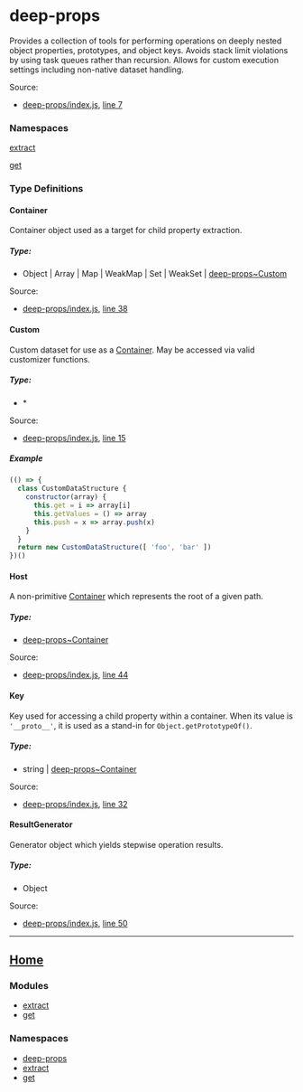 # deep-props

Provides a collection of tools for performing operations on deeply nested object properties, prototypes, and object keys. Avoids stack limit violations by using task queues rather than recursion. Allows for custom execution settings including non-native dataset handling.

Source:

*   [deep-props/index.js](https://github.com/jpcx/deep-props/blob/0.2.0/index.js), [line 7](https://github.com/jpcx/deep-props/blob/0.2.0/index.js#L7)

### Namespaces

[extract](https://github.com/jpcx/deep-props.extract/blob/0.1.1/docs/global.md)

[get](https://github.com/jpcx/deep-props.get/blob/0.1.0/docs/global.md)

### Type Definitions

<a name="~Container"></a>
#### Container

Container object used as a target for child property extraction.

##### Type:

*   Object | Array | Map | WeakMap | Set | WeakSet | [deep-props~Custom](https://github.com/jpcx/deep-props/blob/0.2.0/docs/global.md#~Custom)

Source:

*   [deep-props/index.js](https://github.com/jpcx/deep-props/blob/0.2.0/index.js), [line 38](https://github.com/jpcx/deep-props/blob/0.2.0/index.js#L38)

<a name="~Custom"></a>
#### Custom

Custom dataset for use as a [Container](#~Container). May be accessed via valid customizer functions.

##### Type:

*   \*

Source:

*   [deep-props/index.js](https://github.com/jpcx/deep-props/blob/0.2.0/index.js), [line 15](https://github.com/jpcx/deep-props/blob/0.2.0/index.js#L15)

##### Example

```js
(() => {
  class CustomDataStructure {
    constructor(array) {
      this.get = i => array[i]
      this.getValues = () => array
      this.push = x => array.push(x)
    }
  }
  return new CustomDataStructure([ 'foo', 'bar' ])
})()
```

<a name="~Host"></a>
#### Host

A non-primitive [Container](#~Container) which represents the root of a given path.

##### Type:

*   [deep-props~Container](https://github.com/jpcx/deep-props/blob/0.2.0/docs/global.md#~Container)

Source:

*   [deep-props/index.js](https://github.com/jpcx/deep-props/blob/0.2.0/index.js), [line 44](https://github.com/jpcx/deep-props/blob/0.2.0/index.js#L44)

<a name="~Key"></a>
#### Key

Key used for accessing a child property within a container. When its value is `'__proto__'`, it is used as a stand-in for `Object.getPrototypeOf()`.

##### Type:

*   string | [deep-props~Container](https://github.com/jpcx/deep-props/blob/0.2.0/docs/global.md#~Container)

Source:

*   [deep-props/index.js](https://github.com/jpcx/deep-props/blob/0.2.0/index.js), [line 32](https://github.com/jpcx/deep-props/blob/0.2.0/index.js#L32)

<a name="~ResultGenerator"></a>
#### ResultGenerator

Generator object which yields stepwise operation results.

##### Type:

*   Object

Source:

*   [deep-props/index.js](https://github.com/jpcx/deep-props/blob/0.2.0/index.js), [line 50](https://github.com/jpcx/deep-props/blob/0.2.0/index.js#L50)

<hr>

## [Home](https://github.com/jpcx/deep-props/blob/0.2.0/README.md)

### Modules

*   [extract](https://github.com/jpcx/deep-props.extract/blob/0.1.1/docs/API.md)
*   [get](https://github.com/jpcx/deep-props.get/blob/0.1.0/docs/API.md)

### Namespaces

*   [deep-props](https://github.com/jpcx/deep-props/blob/0.2.0/docs/global.md)
*   [extract](https://github.com/jpcx/deep-props.extract/blob/0.1.1/docs/global.md)
*   [get](https://github.com/jpcx/deep-props.get/blob/0.1.0/docs/global.md)